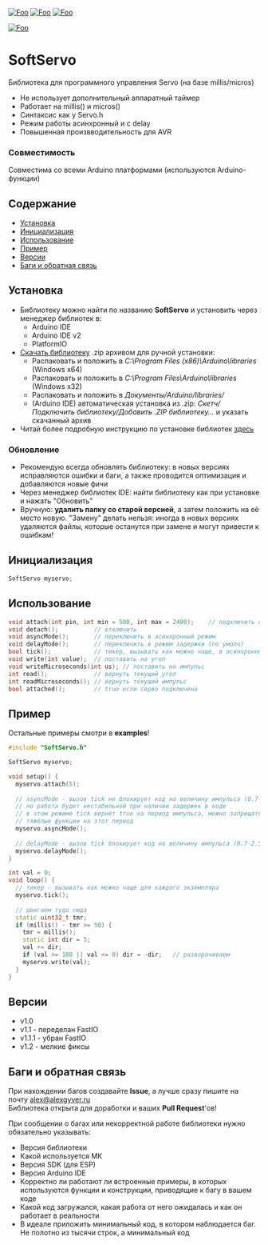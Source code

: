 [![Foo](https://img.shields.io/badge/Version-1.2-brightgreen.svg?style=flat-square)](#versions)
[![Foo](https://img.shields.io/badge/Website-AlexGyver.ru-blue.svg?style=flat-square)](https://alexgyver.ru/)
[![Foo](https://img.shields.io/badge/%E2%82%BD$%E2%82%AC%20%D0%9D%D0%B0%20%D0%BF%D0%B8%D0%B2%D0%BE-%D1%81%20%D1%80%D1%8B%D0%B1%D0%BA%D0%BE%D0%B9-orange.svg?style=flat-square)](https://alexgyver.ru/support_alex/)

[![Foo](https://img.shields.io/badge/README-ENGLISH-brightgreen.svg?style=for-the-badge)](https://github-com.translate.goog/GyverLibs/SoftServo?_x_tr_sl=ru&_x_tr_tl=en)

# SoftServo
Библиотека для программного управления Servo (на базе millis/micros)
- Не использует дополнительный аппаратный таймер
- Работает на millis() и micros()
- Синтаксис как у Servo.h
- Режим работы асинхронный и с delay
- Повышенная произвводительность для AVR

### Совместимость
Совместима со всеми Arduino платформами (используются Arduino-функции)

## Содержание
- [Установка](#install)
- [Инициализация](#init)
- [Использование](#usage)
- [Пример](#example)
- [Версии](#versions)
- [Баги и обратная связь](#feedback)

<a id="install"></a>
## Установка
- Библиотеку можно найти по названию **SoftServo** и установить через менеджер библиотек в:
    - Arduino IDE
    - Arduino IDE v2
    - PlatformIO
- [Скачать библиотеку](https://github.com/GyverLibs/SoftServo/archive/refs/heads/main.zip) .zip архивом для ручной установки:
    - Распаковать и положить в *C:\Program Files (x86)\Arduino\libraries* (Windows x64)
    - Распаковать и положить в *C:\Program Files\Arduino\libraries* (Windows x32)
    - Распаковать и положить в *Документы/Arduino/libraries/*
    - (Arduino IDE) автоматическая установка из .zip: *Скетч/Подключить библиотеку/Добавить .ZIP библиотеку…* и указать скачанный архив
- Читай более подробную инструкцию по установке библиотек [здесь](https://alexgyver.ru/arduino-first/#%D0%A3%D1%81%D1%82%D0%B0%D0%BD%D0%BE%D0%B2%D0%BA%D0%B0_%D0%B1%D0%B8%D0%B1%D0%BB%D0%B8%D0%BE%D1%82%D0%B5%D0%BA)
### Обновление
- Рекомендую всегда обновлять библиотеку: в новых версиях исправляются ошибки и баги, а также проводится оптимизация и добавляются новые фичи
- Через менеджер библиотек IDE: найти библиотеку как при установке и нажать "Обновить"
- Вручную: **удалить папку со старой версией**, а затем положить на её место новую. "Замену" делать нельзя: иногда в новых версиях удаляются файлы, которые останутся при замене и могут привести к ошибкам!


<a id="init"></a>
## Инициализация
```cpp
SoftServo myservo;
```

<a id="usage"></a>
## Использование
```cpp
void attach(int pin, int min = 500, int max = 2400);    // подключить с указанием мин и макс импульса
void detach();          // отключить
void asyncMode();       // переключить в асинхронный режим
void delayMode();       // переключить в режим задержки (по умолч)
bool tick();            // тикер, вызывать как можно чаще, в асинхронном режиме вернёт true во время отработки импульса
void write(int value);  // поставить на угол
void writeMicroseconds(int us); // поставить на импульс
int read();             // вернуть текущий угол
int readMicroseconds(); // вернуть текущий импульс
bool attached();        // true если серво подключена
```

<a id="example"></a>
## Пример
Остальные примеры смотри в **examples**!
```cpp
#include "SoftServo.h"

SoftServo myservo;

void setup() {
  myservo.attach(5);
  
  // asyncMode - вызов tick не блокирует код на величину импульса (0.7-2.5 мс)
  // но работа будет нестабильной при наличии задержек в коде
  // в этом режиме tick вернёт true на период импульса, можно запрещать
  // тяжёлые функции на этот период 
  myservo.asyncMode();
  
  // delayMode - вызов tick блокирует код на величину импульса (0.7-2.5 мс) - по умолчанию  
  myservo.delayMode();  
}

int val = 0;
void loop() {
  // тикер - вызывать как можно чаще для каждого экземпляра
  myservo.tick();
  
  // двигаем туда сюда
  static uint32_t tmr;
  if (millis() - tmr >= 50) {
    tmr = millis();    
    static int dir = 5;
    val += dir;    
    if (val >= 180 || val <= 0) dir = -dir;   // разворачиваем
    myservo.write(val);
  }
}
```

<a id="versions"></a>
## Версии
- v1.0
- v1.1 - переделан FastIO
- v1.1.1 - убран FastIO
- v1.2 - мелкие фиксы

<a id="feedback"></a>
## Баги и обратная связь
При нахождении багов создавайте **Issue**, а лучше сразу пишите на почту [alex@alexgyver.ru](mailto:alex@alexgyver.ru)  
Библиотека открыта для доработки и ваших **Pull Request**'ов!


При сообщении о багах или некорректной работе библиотеки нужно обязательно указывать:
- Версия библиотеки
- Какой используется МК
- Версия SDK (для ESP)
- Версия Arduino IDE
- Корректно ли работают ли встроенные примеры, в которых используются функции и конструкции, приводящие к багу в вашем коде
- Какой код загружался, какая работа от него ожидалась и как он работает в реальности
- В идеале приложить минимальный код, в котором наблюдается баг. Не полотно из тысячи строк, а минимальный код
